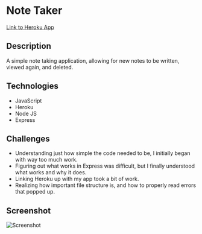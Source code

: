 # Note Taker

[Link to Heroku App](https://shielded-reef-14065.herokuapp.com/)


## Description
A simple note taking application, allowing for new notes to be written, viewed again, and deleted.

## Technologies
- JavaScript
- Heroku
- Node JS
- Express

## Challenges
- Understanding just how simple the code needed to be, I initially began with way too much work.
- Figuring out what works in Express was difficult, but I finally understood what works and why it does.
- Linking Heroku up with my app took a bit of work.
- Realizing how important file structure is, and how to properly read errors that popped up.

## Screenshot
![Screenshot](https://github.com/vkaszuba/noteTaker/blob/master/Images/noteTaker.JPG)